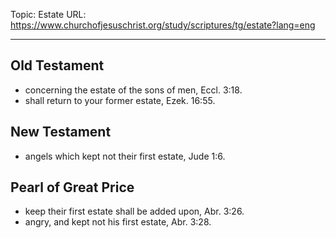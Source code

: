 Topic: Estate
URL: https://www.churchofjesuschrist.org/study/scriptures/tg/estate?lang=eng

---

## Old Testament

- concerning the estate of the sons of men, Eccl. 3:18.
- shall return to your former estate, Ezek. 16:55.

## New Testament

- angels which kept not their first estate, Jude 1:6.

## Pearl of Great Price

- keep their first estate shall be added upon, Abr. 3:26.
- angry, and kept not his first estate, Abr. 3:28.

